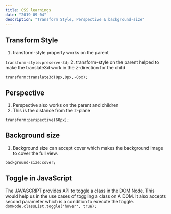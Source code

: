 ```yaml
---
title: CSS learnings
date: "2019-09-04"
description: "Transform Style, Perspective & background-size"
---
```

## Transform Style
1. transform-style property works on the parent

``
transform-style:preserve-3d;
``
2. transform-style on the parent helped to make the translate3d work in the z-direction for the child

``
transform:translate3d(0px,0px,-0px);
``

## Perspective
1. Perspective also works on the parent and children    
2. This is the distance from the z-plane

``
transform:perspective(60px);
``
## Background size
1. Background size can accept cover which makes the background image to cover the full view.

``
background-size:cover;
``
## Toggle in JavaScript
The JAVASCRIPT provides API to toggle a class in the DOM Node. This would help us in the use cases of toggling a class on A DOM. It also accepts second parameter which is a condition to execute the toggle.
``
domNode.classList.toggle('hover', true);
``